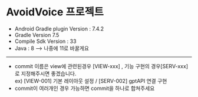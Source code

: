 # AvoidVoice 프로젝트
- Android Gradle plugin Version : 7.4.2
- Gradle Version 7.5
- Compile Sdk Version : 33
- Java : 8 --> 나중에 11로 바꿀게요
---
- commit 이름은 view에 관련된경우 [VIEW-xxx] , 기능 구현의 경우[SERV-xxx]로 지정해주시면 좋겠습니다.</br>ex) [VIEW-001] 기본 레이아웃 설정 / [SERV-002] gptAPI 연결 구현
- commit이 여러개인 경우 가능하면 commit을 하나로 합쳐주세요

